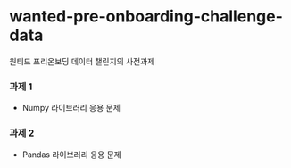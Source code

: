 # wanted-pre-onboarding-challenge-data
원티드 프리온보딩 데이터 챌린지의 사전과제

### 과제 1
- Numpy 라이브러리 응용 문제
### 과제 2
- Pandas 라이브러리 응용 문제
